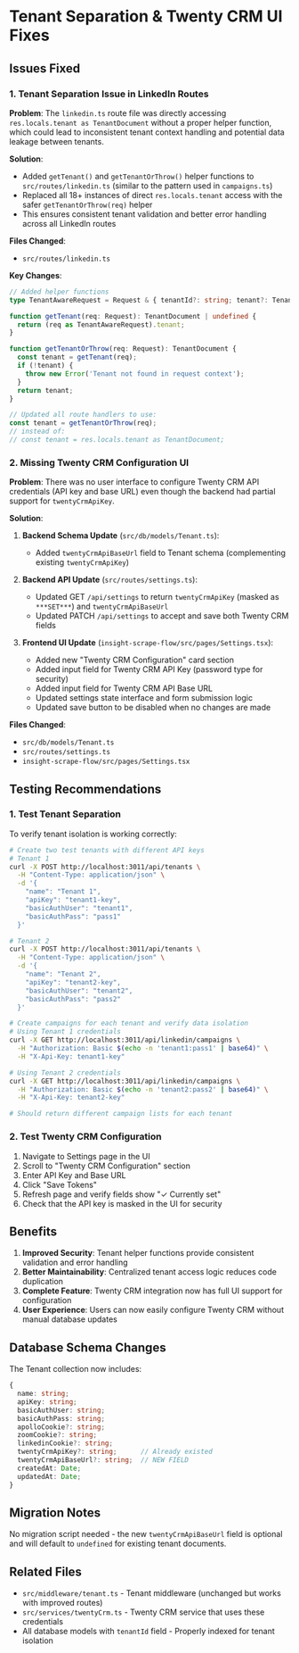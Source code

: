 # Tenant Separation & Twenty CRM UI Fixes

## Issues Fixed

### 1. Tenant Separation Issue in LinkedIn Routes
**Problem**: The `linkedin.ts` route file was directly accessing `res.locals.tenant as TenantDocument` without a proper helper function, which could lead to inconsistent tenant context handling and potential data leakage between tenants.

**Solution**:
- Added `getTenant()` and `getTenantOrThrow()` helper functions to `src/routes/linkedin.ts` (similar to the pattern used in `campaigns.ts`)
- Replaced all 18+ instances of direct `res.locals.tenant` access with the safer `getTenantOrThrow(req)` helper
- This ensures consistent tenant validation and better error handling across all LinkedIn routes

**Files Changed**:
- `src/routes/linkedin.ts`

**Key Changes**:
```typescript
// Added helper functions
type TenantAwareRequest = Request & { tenantId?: string; tenant?: TenantDocument };

function getTenant(req: Request): TenantDocument | undefined {
  return (req as TenantAwareRequest).tenant;
}

function getTenantOrThrow(req: Request): TenantDocument {
  const tenant = getTenant(req);
  if (!tenant) {
    throw new Error('Tenant not found in request context');
  }
  return tenant;
}

// Updated all route handlers to use:
const tenant = getTenantOrThrow(req);
// instead of:
// const tenant = res.locals.tenant as TenantDocument;
```

### 2. Missing Twenty CRM Configuration UI
**Problem**: There was no user interface to configure Twenty CRM API credentials (API key and base URL) even though the backend had partial support for `twentyCrmApiKey`.

**Solution**:
1. **Backend Schema Update** (`src/db/models/Tenant.ts`):
   - Added `twentyCrmApiBaseUrl` field to Tenant schema (complementing existing `twentyCrmApiKey`)
   
2. **Backend API Update** (`src/routes/settings.ts`):
   - Updated GET `/api/settings` to return `twentyCrmApiKey` (masked as `***SET***`) and `twentyCrmApiBaseUrl`
   - Updated PATCH `/api/settings` to accept and save both Twenty CRM fields
   
3. **Frontend UI Update** (`insight-scrape-flow/src/pages/Settings.tsx`):
   - Added new "Twenty CRM Configuration" card section
   - Added input field for Twenty CRM API Key (password type for security)
   - Added input field for Twenty CRM API Base URL
   - Updated settings state interface and form submission logic
   - Updated save button to be disabled when no changes are made

**Files Changed**:
- `src/db/models/Tenant.ts`
- `src/routes/settings.ts`
- `insight-scrape-flow/src/pages/Settings.tsx`

## Testing Recommendations

### 1. Test Tenant Separation
To verify tenant isolation is working correctly:

```bash
# Create two test tenants with different API keys
# Tenant 1
curl -X POST http://localhost:3011/api/tenants \
  -H "Content-Type: application/json" \
  -d '{
    "name": "Tenant 1",
    "apiKey": "tenant1-key",
    "basicAuthUser": "tenant1",
    "basicAuthPass": "pass1"
  }'

# Tenant 2
curl -X POST http://localhost:3011/api/tenants \
  -H "Content-Type: application/json" \
  -d '{
    "name": "Tenant 2",
    "apiKey": "tenant2-key",
    "basicAuthUser": "tenant2",
    "basicAuthPass": "pass2"
  }'

# Create campaigns for each tenant and verify data isolation
# Using Tenant 1 credentials
curl -X GET http://localhost:3011/api/linkedin/campaigns \
  -H "Authorization: Basic $(echo -n 'tenant1:pass1' | base64)" \
  -H "X-Api-Key: tenant1-key"

# Using Tenant 2 credentials
curl -X GET http://localhost:3011/api/linkedin/campaigns \
  -H "Authorization: Basic $(echo -n 'tenant2:pass2' | base64)" \
  -H "X-Api-Key: tenant2-key"

# Should return different campaign lists for each tenant
```

### 2. Test Twenty CRM Configuration
1. Navigate to Settings page in the UI
2. Scroll to "Twenty CRM Configuration" section
3. Enter API Key and Base URL
4. Click "Save Tokens"
5. Refresh page and verify fields show "✓ Currently set"
6. Check that the API key is masked in the UI for security

## Benefits

1. **Improved Security**: Tenant helper functions provide consistent validation and error handling
2. **Better Maintainability**: Centralized tenant access logic reduces code duplication
3. **Complete Feature**: Twenty CRM integration now has full UI support for configuration
4. **User Experience**: Users can now easily configure Twenty CRM without manual database updates

## Database Schema Changes

The Tenant collection now includes:
```typescript
{
  name: string;
  apiKey: string;
  basicAuthUser: string;
  basicAuthPass: string;
  apolloCookie?: string;
  zoomCookie?: string;
  linkedinCookie?: string;
  twentyCrmApiKey?: string;      // Already existed
  twentyCrmApiBaseUrl?: string;  // NEW FIELD
  createdAt: Date;
  updatedAt: Date;
}
```

## Migration Notes

No migration script needed - the new `twentyCrmApiBaseUrl` field is optional and will default to `undefined` for existing tenant documents.

## Related Files

- `src/middleware/tenant.ts` - Tenant middleware (unchanged but works with improved routes)
- `src/services/twentyCrm.ts` - Twenty CRM service that uses these credentials
- All database models with `tenantId` field - Properly indexed for tenant isolation
